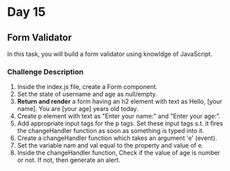 # Day 15

## Form Validator

In this task, you will build a form validator using knowldge of JavaScript.

### Challenge Description
1. Inside the index.js file, create a Form component.
2. Set the state of username and age as null/empty.
3. __Return and render__ a form having an h2 element with text as Hello, [your name]. You are [your age] years old today.
4. Create p element with text as "Enter your name:" and "Enter your age:".
5. Add appropriate input tags for the p tags. Set these input tags s.t. it fires the changeHandler function as soon as something is typed into it.
6. Create a changeHandler function which takes an argument 'e' (event). 
7. Set the variable nam and val equal to the property and value of e. 
8. Inside the changeHandler function, Check if the value of age is number or not. If not, then generate an alert.
